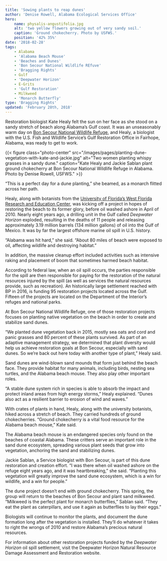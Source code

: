 ```yaml
---
title: 'Sowing plants to reap dunes'
author: 'Denise Rowell, Alabama Ecological Services Office'
hero:
    name: physalis-angustifolia.jpg
    alt: 'two yellow flowers growing out of very sandy soil.'
    caption: 'Ground chokecherry. Photo by USFWS.'
    position: '42% 35%'
date: '2018-02-28'
tags:
    - Alabama
    - 'Alabama Beach Mouse'
    - 'Beaches and Dunes'
    - 'Bon Secour National Wildlife REfuve'
    - 'Bragging Rights'
    - Gulf
    - 'Deepwater Horizon'
    - E-Grits
    - 'Gulf Restoration'
    - Milkweed
    - 'Monarch Butterfly'
type: 'Bragging Rights'
updated: 'February 28th, 2018'
---
```


Restoration biologist Kate Healy felt the sun on her face as she stood on a sandy stretch of beach along Alabama’s Gulf coast. It was an unseasonably warm day on [Bon Secour National Wildlife Refuge](https://www.fws.gov/refuge/Bon_Secour/), and Healy, a biologist with the U.S. Fish and Wildlife Service’s Gulf Restoration Office in Fairhope, Alabama, was ready to get to work.  

{{< figure class="photo-center" src="/images/pages/planting-dune-vegetation-with-kate-and-jackie.jpg" alt="Two women planting whispy grasses in a sandy dune." caption="Kate Healy and Jackie Sablan plant ground chokecherry at Bon Secour National Wildlife Refuge in Alabama.  Photo by Denise Rowell, USFWS." >}}

“This is a perfect day for a dune planting,” she beamed, as a monarch flitted across her path.  

Healy, along with botanists from the [University of Florida’s West Florida Research and Education Center](http://wfrec.ifas.ufl.edu/), was kicking off a project in hopes of restoring the beach to its former glory, before oil washed ashore in April of 2010. Nearly eight years ago, a drilling unit in the Gulf called *Deepwater Horizon* exploded, resulting in the deaths of 11 people and releasing approximately 3.19 million barrels (134 million gallons) of oil into the Gulf of Mexico. It was by far the largest offshore marine oil spill in U.S. history.

“Alabama was hit hard,” she said. “About 80 miles of beach were exposed to oil, affecting wildlife and destroying habitat.”  
 
In addition, the massive cleanup effort included activities such as intensive raking and placement of boom that sometimes harmed beach habitat.  

According to federal law, when an oil spill occurs, the parties responsible for the spill are then responsible for paying for the restoration of the natural resources injured by the spill (as well as services the natural resources provide, such as recreation). An historically large settlement reached with BP in 2016, is funding 95 restoration projects located across the Gulf. Fifteen of the projects are located on the Department of the Interior’s refuges and national parks. 

At Bon Secour National Wildlife Refuge, one of those restoration projects focuses on planting native vegetation on the beach in order to create and stabilize sand dunes. 

“We planted dune vegetation back in 2015, mostly sea oats and cord and panic grasses and 80 percent of these plants survived. As part of an adaptive management strategy, we determined that plant diversity would help us achieve restoration goals at Bon Secour, especially with sand dunes. So we’re back out here today with another type of plant,” Healy said.

Sand dunes are wind-blown sand mounds that form just behind the beach face. They provide habitat for many animals, including birds, nesting sea turtles, and the Alabama beach mouse. They also play other important roles.

“A stable dune system rich in species is able to absorb the impact and protect inland areas from high energy storms,” Healy explained. “Dunes also act as a resilient barrier to erosion of wind and waves.”

With crates of plants in hand, Healy, along with the university botanists, hiked across a stretch of beach. They carried hundreds of ground chokecherries. “Ground chokecherry is a vital food resource for the Alabama beach mouse,” Kate said.

The Alabama beach mouse is an endangered species only found on the beaches of coastal Alabama. These critters serve an important role in the sand dune ecosystem, spreading various plant seeds that grow into vegetation, anchoring the sand and stabilizing dunes.  

Jackie Sablan, a Service biologist with Bon Secour, is part of this dune restoration and creation effort. “I was there when oil washed ashore on the refuge eight years ago, and it was heartbreaking,” she said.  “Planting this vegetation will greatly improve the sand dune ecosystem, which is a win for wildlife, and a win for people.”

The dune project doesn’t end with ground chokecherry. This spring, the group will return to the beaches of Bon Secour and plant sand milkweed. “Milkweed is the perfect plant for monarch butterflies,” Sablan said. “They eat the plant as caterpillars, and use it again as butterflies to lay their eggs.”

Biologists will continue to monitor the plants, and document the dune formation long after the vegetation is installed. They’ll do whatever it takes to right the wrongs of 2010 and restore Alabama’s precious natural resources.

For information about other restoration projects funded by the *Deepwater Horizon* oil spill settlement, visit the Deepwater Horizon Natural Resource Damage Assessment and Restoration website.
